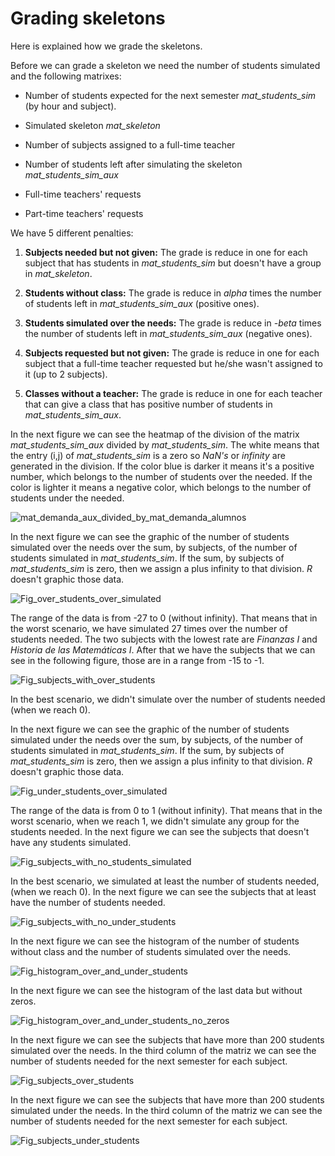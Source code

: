 # Grading skeletons

Here is explained how we grade the skeletons.

Before we can grade a skeleton we need the number of students simulated and the following matrixes:

- Number of students expected for the next semester _mat\_students\_sim_ (by hour and subject).

- Simulated skeleton _mat\_skeleton_

- Number of subjects assigned to a full-time teacher

- Number of students left after simulating the skeleton _mat\_students\_sim\_aux_

- Full-time teachers' requests

- Part-time teachers' requests

We have 5 different penalties:

1. **Subjects needed but not given:** The grade is reduce in one for each subject that has students in _mat\_students\_sim_ but doesn't have a group in _mat\_skeleton_.

2. **Students without class:** The grade is reduce in _alpha_ times the number of students left in _mat\_students\_sim\_aux_ (positive ones).

3. **Students simulated over the needs:** The grade is reduce in _-beta_ times the number of students left in _mat\_students\_sim\_aux_ (negative ones).

4. **Subjects requested but not given:** The grade is reduce in one for each subject that a full-time teacher requested but he/she wasn't assigned to it (up to 2 subjects).

5. **Classes without a teacher:** The grade is reduce in one for each teacher that can give a class that has positive number of students in _mat\_students\_sim\_aux_. 

In the next figure we can see the heatmap of the division of the matrix _mat\_students\_sim\_aux_ divided by _mat\_students\_sim_. The white means that the entry (i,j) of _mat\_students\_sim_ is a zero so _NaN's_ or _infinity_ are generated in the division. If the color blue is darker it means it's a positive number, which belongs to the number of students over the needed. If the color is lighter it means a negative color, which belongs to the number of students under the needed.

![mat_demanda_aux_divided_by_mat_demanda_alumnos](https://github.com/ArrigoCoen/Faculty_schedule_simulation/blob/master/Figures/Fig_mat_demanda_aux_divided_by_mat_demanda_alumnos.png)

In the next figure we can see the graphic of the number of students simulated over the needs over the sum, by subjects, of the number of students simulated in _mat\_students\_sim_. If the sum, by subjects of _mat\_students\_sim_ is zero, then we assign a plus infinity to that division. _R_ doesn't graphic those data.

![Fig_over_students_over_simulated](https://github.com/ArrigoCoen/Faculty_schedule_simulation/blob/master/Figures/Fig_over_students_over_simulated.PNG)

The range of the data is from -27 to 0 (without infinity). That means that in the worst scenario, we have simulated 27 times over the number of students needed. The two subjects with the lowest rate are _Finanzas I_ and _Historia de las Matemáticas I_. After that we have the subjects that we can see in the following figure, those are in a range from -15 to -1.

![Fig_subjects_with_over_students](https://github.com/ArrigoCoen/Faculty_schedule_simulation/blob/master/Figures/Fig_subjects_with_over_students.PNG)

In the best scenario, we didn't simulate over the number of students needed (when we reach 0).

In the next figure we can see the graphic of the number of students simulated under the needs over the sum, by subjects, of the number of students simulated in _mat\_students\_sim_. If the sum, by subjects of _mat\_students\_sim_ is zero, then we assign a plus infinity to that division. _R_ doesn't graphic those data.

![Fig_under_students_over_simulated](https://github.com/ArrigoCoen/Faculty_schedule_simulation/blob/master/Figures/Fig_under_students_over_simulated.PNG)

The range of the data is from 0 to 1 (without infinity). That means that in the worst scenario, when we reach 1, we didn't simulate any group for the students needed. In the next figure we can see the subjects that doesn't have any students simulated.

![Fig_subjects_with_no_students_simulated](https://github.com/ArrigoCoen/Faculty_schedule_simulation/blob/master/Figures/Fig_subjects_with_no_students_simulated.png)

In the best scenario, we simulated at least the number of students needed, (when we reach 0). In the next figure we can see the subjects that at least have the number of students needed.

![Fig_subjects_with_no_under_students](https://github.com/ArrigoCoen/Faculty_schedule_simulation/blob/master/Figures/Fig_subjects_with_no_under_students.png)

In the next figure we can see the histogram of the number of students without class and the number of students simulated over the needs.

![Fig_histogram_over_and_under_students](https://github.com/ArrigoCoen/Faculty_schedule_simulation/blob/master/Figures/Fig_histogram_over_and_under_students.PNG)

In the next figure we can see the histogram of the last data but without zeros.

![Fig_histogram_over_and_under_students_no_zeros](https://github.com/ArrigoCoen/Faculty_schedule_simulation/blob/master/Figures/Fig_histogram_over_and_under_students_no_zeros.PNG)

In the next figure we can see the subjects that have more than 200 students simulated over the needs. In the third column of the matriz we can see the number of students needed for the next semester for each subject.

![Fig_subjects_over_students](https://github.com/ArrigoCoen/Faculty_schedule_simulation/blob/master/Figures/Fig_subjects_over_students.png)

In the next figure we can see the subjects that have more than 200 students simulated under the needs. In the third column of the matriz we can see the number of students needed for the next semester for each subject.

![Fig_subjects_under_students](https://github.com/ArrigoCoen/Faculty_schedule_simulation/blob/master/Figures/Fig_subjects_under_students.png)



